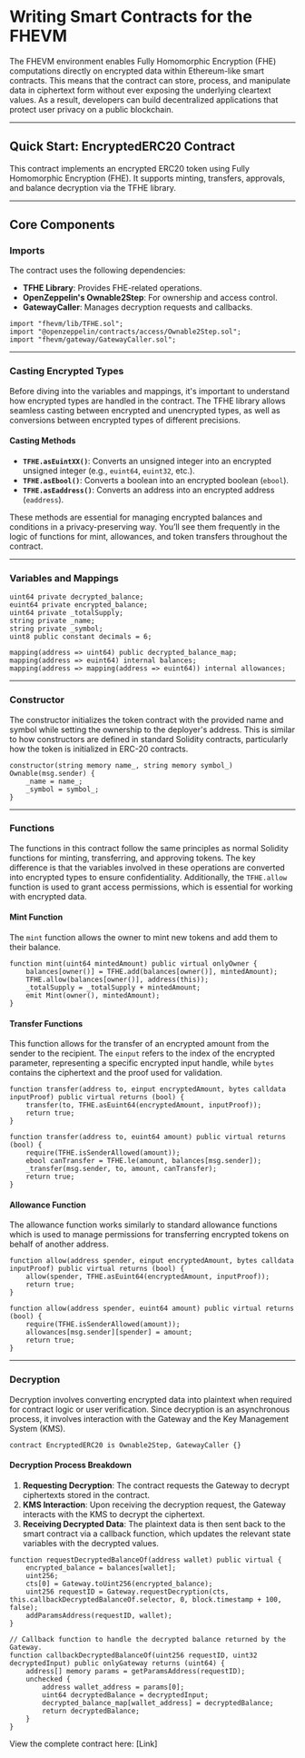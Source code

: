 # Writing Smart Contracts for the FHEVM

The FHEVM environment enables Fully Homomorphic Encryption (FHE) computations directly on encrypted data within Ethereum-like smart contracts. This means that the contract can store, process, and manipulate data in ciphertext form without ever exposing the underlying cleartext values. As a result, developers can build decentralized applications that protect user privacy on a public blockchain.

---

## Quick Start: EncryptedERC20 Contract

This contract implements an encrypted ERC20 token using Fully Homomorphic Encryption (FHE). It supports minting, transfers, approvals, and balance decryption via the TFHE library.

---

## Core Components

### Imports

The contract uses the following dependencies:
- **TFHE Library**: Provides FHE-related operations.
- **OpenZeppelin's Ownable2Step**: For ownership and access control.
- **GatewayCaller**: Manages decryption requests and callbacks.

```solidity
import "fhevm/lib/TFHE.sol";
import "@openzeppelin/contracts/access/Ownable2Step.sol";
import "fhevm/gateway/GatewayCaller.sol";
```

---

### Casting Encrypted Types

Before diving into the variables and mappings, it's important to understand how encrypted types are handled in the contract. The TFHE library allows seamless casting between encrypted and unencrypted types, as well as conversions between encrypted types of different precisions.

#### Casting Methods

- **`TFHE.asEuintXX()`**: Converts an unsigned integer into an encrypted unsigned integer (e.g., `euint64`, `euint32`, etc.).
- **`TFHE.asEbool()`**: Converts a boolean into an encrypted boolean (`ebool`).
- **`TFHE.asEaddress()`**: Converts an address into an encrypted address (`eaddress`).

These methods are essential for managing encrypted balances and conditions in a privacy-preserving way. You’ll see them frequently in the logic of functions for mint, allowances, and token transfers throughout the contract.

---

### Variables and Mappings

```solidity
uint64 private decrypted_balance;
euint64 private encrypted_balance;
uint64 private _totalSupply;
string private _name;
string private _symbol;
uint8 public constant decimals = 6;

mapping(address => uint64) public decrypted_balance_map;
mapping(address => euint64) internal balances;
mapping(address => mapping(address => euint64)) internal allowances;
```

---

### Constructor

The constructor initializes the token contract with the provided name and symbol while setting the ownership to the deployer's address. This is similar to how constructors are defined in standard Solidity contracts, particularly how the token is initialized in ERC-20 contracts.

```solidity
constructor(string memory name_, string memory symbol_) Ownable(msg.sender) {
    _name = name_;
    _symbol = symbol_;
}
```

---

### Functions

The functions in this contract follow the same principles as normal Solidity functions for minting, transferring, and approving tokens. The key difference is that the variables involved in these operations are converted into encrypted types to ensure confidentiality. Additionally, the `TFHE.allow` function is used to grant access permissions, which is essential for working with encrypted data.

#### Mint Function

The `mint` function allows the owner to mint new tokens and add them to their balance.

```solidity
function mint(uint64 mintedAmount) public virtual onlyOwner {
    balances[owner()] = TFHE.add(balances[owner()], mintedAmount);
    TFHE.allow(balances[owner()], address(this));
    _totalSupply = _totalSupply + mintedAmount;
    emit Mint(owner(), mintedAmount);
}
```

#### Transfer Functions

This function allows for the transfer of an encrypted amount from the sender to the recipient. The `einput` refers to the index of the encrypted parameter, representing a specific encrypted input handle, while `bytes` contains the ciphertext and the proof used for validation.

```solidity
function transfer(address to, einput encryptedAmount, bytes calldata inputProof) public virtual returns (bool) {
    transfer(to, TFHE.asEuint64(encryptedAmount, inputProof));
    return true;
}

function transfer(address to, euint64 amount) public virtual returns (bool) {
    require(TFHE.isSenderAllowed(amount));
    ebool canTransfer = TFHE.le(amount, balances[msg.sender]);
    _transfer(msg.sender, to, amount, canTransfer);
    return true;
}
```

#### Allowance Function

The allowance function works similarly to standard allowance functions which is used to manage permissions for transferring encrypted tokens on behalf of another address.

```solidity
function allow(address spender, einput encryptedAmount, bytes calldata inputProof) public virtual returns (bool) {
    allow(spender, TFHE.asEuint64(encryptedAmount, inputProof));
    return true;
}

function allow(address spender, euint64 amount) public virtual returns (bool) {
    require(TFHE.isSenderAllowed(amount));
    allowances[msg.sender][spender] = amount;
    return true;
}
```

---

### Decryption

Decryption involves converting encrypted data into plaintext when required for contract logic or user verification. Since decryption is an asynchronous process, it involves interaction with the Gateway and the Key Management System (KMS).

```solidity
contract EncryptedERC20 is Ownable2Step, GatewayCaller {}
```

#### Decryption Process Breakdown

1. **Requesting Decryption**: The contract requests the Gateway to decrypt ciphertexts stored in the contract.
2. **KMS Interaction**: Upon receiving the decryption request, the Gateway interacts with the KMS to decrypt the ciphertext.
3. **Receiving Decrypted Data**: The plaintext data is then sent back to the smart contract via a callback function, which updates the relevant state variables with the decrypted values.

```solidity
function requestDecryptedBalanceOf(address wallet) public virtual {
    encrypted_balance = balances[wallet];
    uint256;
    cts[0] = Gateway.toUint256(encrypted_balance);
    uint256 requestID = Gateway.requestDecryption(cts, this.callbackDecryptedBalanceOf.selector, 0, block.timestamp + 100, false);
    addParamsAddress(requestID, wallet);
}

// Callback function to handle the decrypted balance returned by the Gateway.
function callbackDecryptedBalanceOf(uint256 requestID, uint32 decryptedInput) public onlyGateway returns (uint64) {
    address[] memory params = getParamsAddress(requestID);
    unchecked {
        address wallet_address = params[0];
        uint64 decryptedBalance = decryptedInput;
        decrypted_balance_map[wallet_address] = decryptedBalance;
        return decryptedBalance;
    }
}
```

View the complete contract here: [Link]

